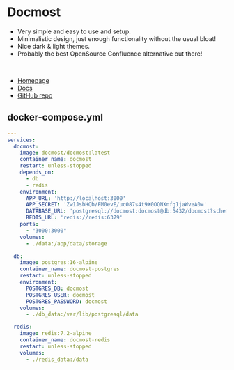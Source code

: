 # Docmost

- Very simple and easy to use and setup.
- Minimalistic design, just enough functionality without the usual bloat!
- Nice dark & light themes.
- Probably the best OpenSource Confluence alternative out there!


<br>

- [Homepage](https://docmost.com)
- [Docs](https://docmost.com/docs/installation/)
- [GitHub repo](https://github.com/docmost/docmost)


## docker-compose.yml
```yml
---
services:
  docmost:
    image: docmost/docmost:latest
    container_name: docmost
    restart: unless-stopped
    depends_on:
      - db
      - redis
    environment:
      APP_URL: 'http://localhost:3000'
      APP_SECRET: 'Zw1JsbHQb/FM0evE/uc087s4t9X0OQNXnfg1jaWveA0='
      DATABASE_URL: 'postgresql://docmost:docmost@db:5432/docmost?schema=public'
      REDIS_URL: 'redis://redis:6379'
    ports:
      - "3000:3000"
    volumes:
      - ./data:/app/data/storage

  db:
    image: postgres:16-alpine
    container_name: docmost-postgres
    restart: unless-stopped
    environment:
      POSTGRES_DB: docmost
      POSTGRES_USER: docmost
      POSTGRES_PASSWORD: docmost
    volumes:
      - ./db_data:/var/lib/postgresql/data

  redis:
    image: redis:7.2-alpine
    container_name: docmost-redis
    restart: unless-stopped
    volumes:
      - ./redis_data:/data
```
